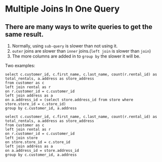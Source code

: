 # Multiple Joins In One Query

## There are many ways to write queries to get the same result.

1. Normally, using `sub-query` is slower than not using it.
2. `outer` joins are slower than `inner` joins.(`left join` is slower than `join`)
3. The more columns are added in to `group by` the slower it will be.

Two examples:

```mysql
select c.customer_id, c.first_name, c.last_name, count(r.rental_id) as total_rentals, a.address as store_address
from customer as c
left join rental as r
on r.customer_id = c.customer_id
left join address as a
on a.address_id = (select store.address_id from store where store.store_id = c.store_id)
group by c.customer_id, a.address
```

```mysql
select c.customer_id, c.first_name, c.last_name, count(r.rental_id) as total_rentals, a.address as store_address
from customer as c
left join rental as r
on r.customer_id = c.customer_id
left join store
on store.store_id = c.store_id
left join address as a
on a.address_id = store.address_id
group by c.customer_id, a.address
```

